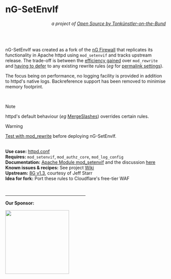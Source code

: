 # nG-SetEnvIf
<p align="right"><em>a project of <a href="https://t18d.github.io/">Open Source by Tonkünstler-on-the-Bund</a></em></p>

&nbsp;  
&nbsp;  
&nbsp;  
nG-SetEnvIf was created as a fork of the [nG Firewall](https://perishablepress.com/ng-firewall/) that replicates its functionality in Apache httpd using `mod_setenvif` and tracks upstream release. The trade-off is between the [efficiency gained](https://httpd.apache.org/docs/2.4/rewrite/avoid.html) over `mod_rewrite` and [having to defer](https://www.webmasterworld.com/apache/4572958.htm) to any existing rewrite rules (_eg_ for [permalink settings](https://glennmessersmith.com/pages/wphtaccess.html)).

The focus being on performance, no logging facility is provided in addition to httpd's native logs. Backreference support has been removed to minimise memory footprint.

&nbsp;  
> [!NOTE]
> httpd's default behaviour (_eg_ [MergeSlashes](https://httpd.apache.org/docs/2.4/mod/core.html#mergeslashes)) overrides certain rules.

> [!WARNING]
> [Test with mod_rewrite](https://perishablepress.com/ng-firewall-logging/) before deploying nG-SetEnvIf.

&nbsp;  
**Use case:** [httpd.conf](https://httpd.apache.org/docs/trunk/howto/htaccess.html#when)  
**Requires:** `mod_setenvif`, `mod_authz_core`, `mod_log_config`   
**Documentation:** [Apache Module mod_setenvif](https://httpd.apache.org/docs/trunk/mod/mod_setenvif.html) and the discussion [here](https://httpd.apache.org/docs/trunk/rewrite/access.html#blocking-of-robots)  
**Known issues & recipes:** See project [Wiki](https://github.com/t18d/nG-SetEnvIf/wiki/Known-Issues)  
**Upstream:** [8G v1.3](https://perishablepress.com/8g-firewall/), courtesy of Jeff Starr  
**Idea for fork:** Port these rules to Cloudflare's free-tier WAF

&nbsp;  
<hr width="50%">

**Our Sponsor:**

<img src="https://github.com/t18d/nG-SetEnvIf/assets/130416721/8d560367-f84b-478b-a9c9-ef1c1dc6331c" width="200" />

